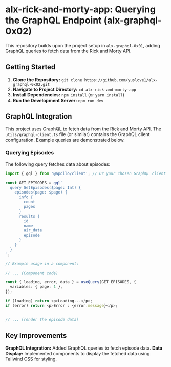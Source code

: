 # alx-rick-and-morty-app: Querying the GraphQL Endpoint (alx-graphql-0x02)

This repository builds upon the project setup in `alx-graphql-0x01`, adding GraphQL queries to fetch data from the Rick and Morty API.

## Getting Started

1. **Clone the Repository:** `git clone https://github.com/yuslove1/alx-graphql-0x02.git`
2. **Navigate to Project Directory:** `cd alx-rick-and-morty-app`
3. **Install Dependencies:** `npm install` (or `yarn install`)
4. **Run the Development Server:** `npm run dev`


## GraphQL Integration

This project uses GraphQL to fetch data from the Rick and Morty API. The `utils/graphql-client.ts` file (or similar) contains the GraphQL client configuration.  Example queries are demonstrated below.


### Querying Episodes

The following query fetches data about episodes:

```typescript
import { gql } from '@apollo/client'; // Or your chosen GraphQL client library

const GET_EPISODES = gql`
  query GetEpisodes($page: Int) {
    episodes(page: $page) {
      info {
        count
        pages
      }
      results {
        id
        name
        air_date
        episode
      }
    }
  }
`;

// Example usage in a component:

// ... (Component code)

const { loading, error, data } = useQuery(GET_EPISODES, {
  variables: { page: 1 },
});

if (loading) return <p>Loading...</p>;
if (error) return <p>Error : {error.message}</p>;


// ... (render the episode data)

```

## Key Improvements
**GraphQL Integration:** Added GraphQL queries to fetch episode data.
**Data Display:** Implemented components to display the fetched data using Tailwind CSS for styling.
